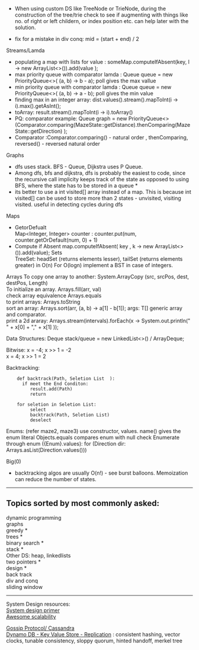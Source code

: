 * When using custom DS like TreeNode or TrieNode, during the construction of the tree/trie
 check to see if augmenting with things like no. of right or left childern, or index position etc. can help later with the solution.

* fix for a mistake in div conq:  mid = (start + end) / 2


Streams/Lamda

* populating a map with lists for value :   someMap.computeIfAbsent(key, l -> new ArrayList<>()).add(value );
* max priority queue with comparator lamda :  Queue<Integer> queue = new PriorityQueue<>( (a, b) -> b - a); poll gives the max vallue
* min priority queue with comparator lamda :  Queue<Integer> queue = new PriorityQueue<>( (a, b) -> a - b); poll gives the min value
* finding max in an integer array:  dist.values().stream().mapToInt(i -> i).max().getAsInt();
* toArray: result.stream().mapToInt(i -> i).toArray()
* PQ: comparator example:         Queue<MazeState> graph = new PriorityQueue<>(Comparator.comparing(MazeState::getDistance).thenComparing(MazeState::getDirection) );
* Comparator :Comparator.comparing() - natural order , thenComparing,  reversed() - reversed natural order


Graphs
* dfs uses stack. BFS - Queue,  Dijkstra uses P Queue.
* Among dfs, bfs and dijkstra, dfs is probably the easiest to code, since the recursive call implicity keeps track of the state
   as opposed to using BFS, where the state has to be stored in a queue *
* its better to use a int visited[] array instead of a map. This is because int visited[] can be used to store more than 2 states - unvisited, visiting visited.
    useful in detecting cycles during dfs

Maps
* GetorDefualt\
 Map<Integer, Integer> counter : counter.put(num, counter.getOrDefault(num, 0) + 1)
* Compute if Absent
     map.computeIfAbsent( key , k -> new ArrayList<>()).add(value);
Sets  
TreeSet:  headSet (returns elements lesser), tailSet (returns elements greater) in O(n)
                        For O(logn) implement a BST in case of integers.


Arrays
To copy one array to another: System.ArrayCopy (src, srcPos, dest, destPos, Length)\
To initialize an array. Arrays.fill(arr, val)\
check array equivalence Arrays.equals\
to print arrays: Arrays.toString\
sort an array:   Arrays.sort(arr, (a, b) -> a[1] - b[1]); args:  T[] generic array and comparator.\
print a 2d araray:         Arrays.stream(intervals).forEach(x -> System.out.println(" " + x[0] + "," + x[1] ));

Data Structures:
Deque<Integer> stack/queue = new LinkedList<>() / ArrayDeque;

Bitwise:
x = -4;  x >> 1 = -2  
x =  4;  x >> 1 = 2 

Backtracking:
```
    def backtrack(Path, Seletion List  ):
      if meet the End Conditon:
         result.add(Path)
         return

    for seletion in Seletion List:
         select
         backtrack(Path, Seletion List)
         deselect
```
Enums: (refer maze2, maze3)
use constructor, values.
name() gives the enum literal
Objects.equals compares enum with null check
Enumerate through enum ({Enum}.values):  for (Direction dir: Arrays.asList(Direction.values()))

Big(0)
* backtracking algos are usually O(n!)  - see burst balloons. Memoization can reduce the number of states.

----------------------------------------------------------------------------------------------------------------------------------------------------
Topics sorted by most commonly asked:
------------------------------------
dynamic programming\
graphs\
greedy *\
trees *\
binary search *\
stack *\
Other DS: heap, linkedlists \
two pointers *\
design *\
back track \
div and conq\
sliding window 

----------------------------------------------------------------------------------------------------------------------------------------------------
System Design resources:<br>
[System design primer](https://github.com/donnemartin/system-design-primer)<br>
[Awesome scalability](https://github.com/binhnguyennus/awesome-scalability)

[Gossip Protocol/ Cassandra](https://docs.datastax.com/en/cassandra-oss/2.1/cassandra/architecture/architectureGossipAbout_c.html)<br>
[Dynamo DB - Key Value Store - Replication]( https://www.allthingsdistributed.com/2007/10/amazons_dynamo.html)
                :  consistent hashing, vector clocks, tunable consistency, sloppy quorum,  hinted handoff, merkel tree



